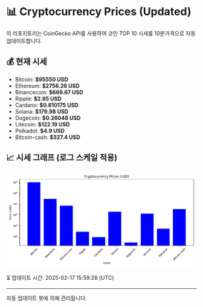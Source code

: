 
# 📊 Cryptocurrency Prices (Updated)

이 리포지토리는 CoinGecko API를 사용하여 코인 TOP 10 시세를 10분가격으로 자동 업데이트합니다.

## 💰 현재 시세
- Bitcoin: **$95550 USD**
- Ethereum: **$2756.26 USD**
- Binancecoin: **$669.67 USD**
- Ripple: **$2.65 USD**
- Cardano: **$0.810175 USD**
- Solana: **$179.98 USD**
- Dogecoin: **$0.26048 USD**
- Litecoin: **$122.19 USD**
- Polkadot: **$4.9 USD**
- Bitcoin-cash: **$327.4 USD**

## 📈 시세 그래프 (로그 스케일 적용)
![Crypto Prices](crypto_prices.png)

⏳ 업데이트 시간: 2025-02-17 15:59:28 (UTC)

---
자동 업데이트 봇에 의해 관리됩니다.
